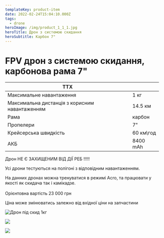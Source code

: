 ```yaml
---
templateKey: product-item
date: 2022-02-24T15:04:10.000Z
tags:
  - drone
heroImage: /img/product_1_1_1.jpg
heroTitle: Дрон з системою скидання
heroSubtitle: Карбон 7"
---
```

# FPV дрон з системою скидання, карбонова рама 7"

| ТТХ                                            |           |
| ---------------------------------------------- | --------- |
| Максимальне навантаження                       | 1 кг      |
| Максимальна дистанція з корисним навантаженням | 14.5 км   |
| Р﻿ама                                          | карбон    |
| Пропелери                                      | 7"        |
| Крейсерська швидкість                          | 60 км\год |
| АКБ                                            | 8400 mAh  |

Дрон НЕ Є ЗАХИЩЕНИМ ВІД ДІЇ РЕБ !!!!!

Усі дрони тестуються на полігоні з відповідним навантаженням.

На данних дронах можна тренуватися в режимі Acro, та працювати у якості як скидача так і камікадзе.\
\
Орієнтовна вартість 23 000 грн

Ціна може змінюватись залежно від вхідної ціни на запчастини

![Дрон під скид 1кг](/img/product_1_1_1.jpg)

![](/img/img_7827.jpg)

![](/img/img_7824.jpg)